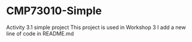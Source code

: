 # CMP73010-Simple
Activity 3.1 simple project
This project is used in Workshop 3
I add a new line of code in README.md
